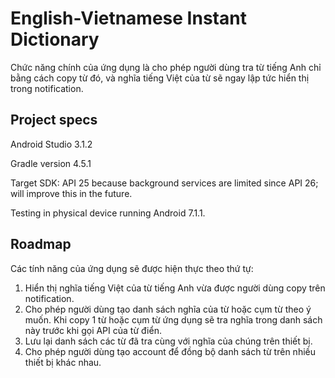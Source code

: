 # English-Vietnamese Instant Dictionary
Chức năng chính của ứng dụng là cho phép người dùng tra từ tiếng Anh chỉ bằng cách copy từ đó, và nghĩa tiếng Việt của từ sẽ ngay lập tức hiển thị trong notification.

## Project specs
Android Studio 3.1.2

Gradle version 4.5.1

Target SDK: API 25
because background services are limited since API 26; will improve this in the future.

Testing in physical device running Android 7.1.1.

## Roadmap
Các tính năng của ứng dụng sẽ được hiện thực theo thứ tự:
1. Hiển thị nghĩa tiếng Việt của từ tiếng Anh vừa được người dùng copy trên notification.
2. Cho phép người dùng tạo danh sách nghĩa của từ hoặc cụm từ theo ý muốn. Khi copy 1 từ hoặc cụm từ ứng dụng sẽ tra nghĩa trong danh sách này trước khi gọi API của từ điển.
3. Lưu lại danh sách các từ đã tra cùng với nghĩa của chúng trên thiết bị.
4. Cho phép người dùng tạo account để đồng bộ danh sách từ trên nhiều thiết bị khác nhau.
